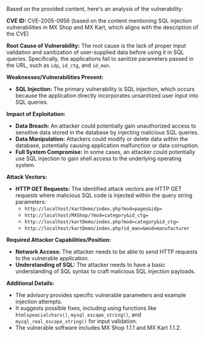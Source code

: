 Based on the provided content, here's an analysis of the vulnerability:

**CVE ID:** CVE-2005-0956 (based on the content mentioning SQL injection vulnerabilities in MX Shop and MX Kart, which aligns with the description of the CVE)

**Root Cause of Vulnerability:**
The root cause is the lack of proper input validation and sanitization of user-supplied data before using it in SQL queries. Specifically, the applications fail to sanitize parameters passed in the URL, such as `idp`, `id_ctg`, and `id_man`.

**Weaknesses/Vulnerabilities Present:**
- **SQL Injection:** The primary vulnerability is SQL injection, which occurs because the application directly incorporates unsanitized user input into SQL queries.

**Impact of Exploitation:**
- **Data Breach:** An attacker could potentially gain unauthorized access to sensitive data stored in the database by injecting malicious SQL queries.
- **Data Manipulation:** Attackers could modify or delete data within the database, potentially causing application malfunction or data corruption.
- **Full System Compromise:** In some cases, an attacker could potentially use SQL injection to gain shell access to the underlying operating system.

**Attack Vectors:**
- **HTTP GET Requests:** The identified attack vectors are HTTP GET requests where malicious SQL code is injected within the query string parameters:
    - `http://localhost/kartDemo/index.php?mod=pages&idp=`
    - `http://localhost/MXShop/?mod=category&id_ctg=`
    - `http://localhost/kartDemo/index.php?mod=category&id_ctg=`
    - `http://localhost/kartDemo/index.php?id_man=&mod=manufacturer`

**Required Attacker Capabilities/Position:**
- **Network Access:** The attacker needs to be able to send HTTP requests to the vulnerable application.
- **Understanding of SQL:** The attacker needs to have a basic understanding of SQL syntax to craft malicious SQL injection payloads.

**Additional Details:**
- The advisory provides specific vulnerable parameters and example injection attempts.
- It suggests possible fixes, including using functions like `htmlspeacialchars()`, `mysql_escape_string()`, and `mysql_real_escape_string()` for input validation.
- The vulnerable software includes MX Shop 1.1.1 and MX Kart 1.1.2.